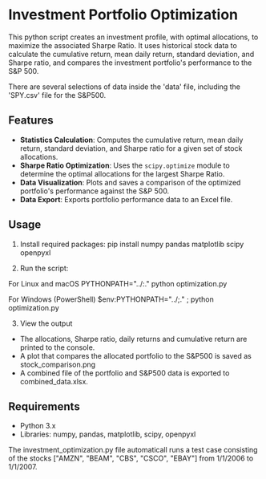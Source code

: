 # Investment Portfolio Optimization

This python script creates an investment profile, with optimal allocations, to maximize the associated Sharpe Ratio. It uses historical stock data to calculate the cumulative return, mean daily return, standard deviation, and Sharpe ratio, and compares the investment portfolio's performance to the S&P 500.

There are several selections of data inside the 'data' file, including the 'SPY.csv' file for the S&P500.

## Features

- **Statistics Calculation**: Computes the cumulative return, mean daily return, standard deviation, and Sharpe ratio for a given set of stock allocations.
- **Sharpe Ratio Optimization**: Uses the `scipy.optimize` module to determine the optimal allocations for the largest Sharpe Ratio.
- **Data Visualization**: Plots and saves a comparison of the optimized portfolio's performance against the S&P 500.
- **Data Export**: Exports portfolio performance data to an Excel file.

## Usage

1. Install required packages:
pip install numpy pandas matplotlib scipy openpyxl

2. Run the script:

For Linux and macOS
PYTHONPATH="../:." python optimization.py

For Windows (PowerShell)
$env:PYTHONPATH="../;." ; python optimization.py

3. View the output
- The allocations, Sharpe ratio, daily returns and cumulative return are printed to the console.
- A plot that compares the allocated portfolio to the S&P500 is saved as stock_comparison.png
- A combined file of the portfolio and S&P500 data is exported to combined_data.xlsx.

## Requirements
- Python 3.x
- Libraries: numpy, pandas, matplotlib, scipy, openpyxl

The investment_optimization.py file automaticall runs a test case consisting of the stocks ["AMZN", "BEAM", "CBS", "CSCO", "EBAY"] from 1/1/2006 to 1/1/2007.
